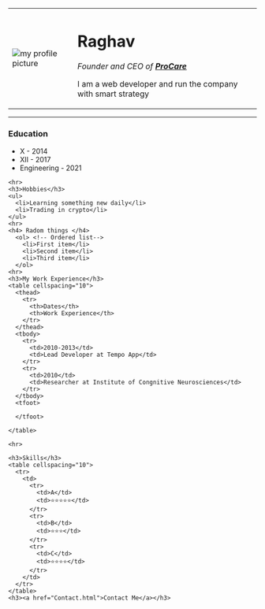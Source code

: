 <!DOCTYPE html>
<html lang="en" dir="ltr">
  <head>
    <meta charset="utf-8">
    <title>Raghav's Personal Site</title>
  </head>
  <body>
    <table cellspacing="20">
      <tr>
        <td>
        <img src="https://encrypted-tbn0.gstatic.com/images?q=tbn:ANd9GcSFGawC4ToKE3wCtMfBzuBq4RI-x9m-Ir-Iww&usqp=CAU" alt="my profile picture">
        </td>
        <td>
          <h1>Raghav</h1>
          <p><em>Founder and CEO of <strong><a href="https://twitter.com/home?lang=eņ">ProCare</a></strong></em></p>
          <p>I am a web developer and run the company with smart strategy</p>
        </td>
      </tr>
    </table>
    <hr>
    <h3>Education</h3>
    <ul>  <!-- unordered list-->
      <li>X - 2014</li>
      <li>XII - 2017</li>
      <li>Engineering - 2021</li>
    </ul>

    <hr>
    <h3>Hobbies</h3>
    <ul>
      <li>Learning something new daily</li>
      <li>Trading in crypto</li>
    </ul>
    <hr>
    <h4> Radom things </h4>
      <ol> <!-- Ordered list-->
        <li>First item</li>
        <li>Second item</li>
        <li>Third item</li>
      </ol>
    <hr>
    <h3>My Work Experience</h3>
    <table cellspacing="10">
      <thead>
        <tr>
          <th>Dates</th>
          <th>Work Experience</th>
        </tr>
      </thead>
      <tbody>
        <tr>
          <td>2010-2013</td>
          <td>Lead Developer at Tempo App</td>
        </tr>
        <tr>
          <td>2010</td>
          <td>Researcher at Institute of Congnitive Neurosciences</td>
        </tr>
      </tbody>
      <tfoot>

      </tfoot>

    </table>

    <hr>

    <h3>Skills</h3>
    <table cellspacing="10">
      <tr>
        <td>
          <tr>
            <td>A</td>
            <td>⭐️⭐️⭐️⭐️⭐️</td>
          </tr>
          <tr>
            <td>B</td>
            <td>⭐️⭐️⭐️</td>
          </tr>
          <tr>
            <td>C</td>
            <td>⭐️⭐️⭐️⭐️</td>
          </tr>
        </td>
      </tr>
    </table>
    <h3><a href="Contact.html">Contact Me</a></h3>
  </body>
</html>
